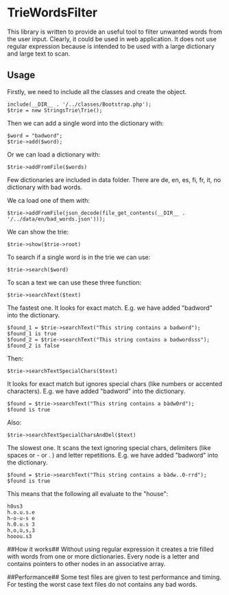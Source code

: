 # TrieWordsFilter
This library is written to provide an useful tool to filter unwanted words from the user input. Clearly, it could be used in web application. It does not use regular expression because is intended to be used with a large dictionary and large text to scan.

## Usage ##
Firstly, we need to include all the classes and create the object.

    include(__DIR__ . '/../classes/Bootstrap.php');
    $trie = new StringsTrie\Trie();
    
Then we can add a single word into the dictionary with:

    $word = "badword";
    $trie->add($word);
Or we can load a dictionary with:

    $trie->addFromFile($words)

Few dictionaries are included in data folder. There are de, en, es, fi, fr, it, no dictionary with bad words.

We ca load one of them with:

    $trie->addFromFile(json_decode(file_get_contents(__DIR__ . '/../data/en/bad_words.json')));

We can show the trie:

    $trie->show($trie->root)

To search if a single word is in the trie we can use:

    $trie->search($word)

To scan a text we can use these three function:

    $trie->searchText($text)
The fastest one. It looks for exact match.
E.g. we have added "badword" into the dictionary.
	
    $found_1 = $trie->searchText("This string contains a badword");
    $found_1 is true
    $found_2 = $trie->searchText("This string contains a badwordsss");
    $found_2 is false
 
 Then:

    $trie->searchTextSpecialChars($text)

   It looks for exact match but ignores special chars (like numbers or accented characters).
   E.g. we have added "badword" into the dictionary.
	
    $found = $trie->searchText("This string contains a bàdw0rd");
    $found is true
 Also:

    $trie->searchTextSpecialCharsAndDel($text)

The slowest one. It scans the text ignoring special chars, delimiters (like spaces or - or . ) and letter repetitions.
E.g. we have added "badword" into the dictionary.
	
    $found = $trie->searchText("This string contains a bàdw..0-rrd");
    $found is true

 This means that the following all evaluate to the "house":

    h0us3
    h.o.u.s.e
    h-o-u-s e
    h.0.u.s 3
    h,o,ù,s,3
    hooou.s3

##How it works##
Without using regular expression it creates a trie filled with words from one or more dictionaries. Every node is a letter and contains pointers to other nodes in an associative array.

##Performance##
Some test files are given to test performance and timing. For testing the worst case text files do not contains any bad words.
